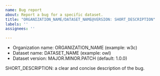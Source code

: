 ```yaml
---
name: Bug report
about: Report a bug for a specific dataset.
title: "ORGANIZATION_NAME/DATASET_NAME@VERSION: SHORT_DESCRIPTION"
labels: ''
assignees: ''

---
```


* Organization name: ORGANIZATION_NAME (example: w3c)
* Dataset name: DATASET_NAME (example: owl)
* Dataset version: MAJOR.MINOR.PATCH (default: 1.0.0)

SHORT_DESCRIPTION: a clear and concise description of the bug.

